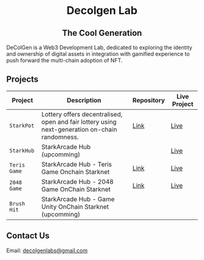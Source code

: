 <div align="center">
    <h1>Decolgen Lab</h1>
  <h2>The Cool Generation</h2>
</div>
<p> 
DeColGen is a Web3 Development Lab, dedicated to exploring the identity and ownership of digital assets in integration with gamified experience to push forward the multi-chain adoption of NFT.
</p>

## Projects
| Project  | Description                     | Repository                                     | Live Project                                          |
| -------- | ------------------------------- | ---------------------------------------------- | ------------------------------------------------------- |
|`StarkPot`|Lottery offers decentralised, open and fair lottery using next-generation on-chain randomness.|[Link](https://github.com/decolgen-labs/stark-lottery-contract)|[Live](https://starkpot.starkarcade.com/)
|`StarkHub`| StarkArcade Hub (upcomming)||[Live](https://www.starkarcade.com/)|
|`Teris Game`| StarkArcade Hub - Teris Game Onchain Starknet|[Link](https://github.com/decolgen-labs/tetris-game)|[Live](https://tetris-game.starkarcade.com)|
|`2048 Game `| StarkArcade Hub - 2048 Game OnChain Starknet |[Link](https://github.com/decolgen-labs/2048-game)|[Live](https://2048-game.starkarcade.com)|
|`Brush Hit`| StarkArcade Hub -  Game Unity OnChain Starknet (upcomming)|||



## Contact Us
Email: decolgenlabs@gmail.com


